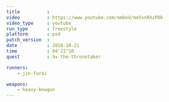 ```yaml
---
title          :
video          : https://www.youtube.com/embed/meSsnRXzPDk
video_type     : youtube
run_type       : freestyle
platform       : ps4
patch_version  :
date           : 2018-10-21
time           : 04'21"10
quest          : 9★-the-thronetaker

runners:
    - jin-furai

weapons:
    - heavy-bowgun
---
```

